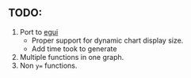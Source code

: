 ## TODO:
1. Port to [egui](https://github.com/emilk/egui)
    - Proper support for dynamic chart display size.
    - Add time took to generate
2. Multiple functions in one graph.
3. Non `y=` functions.